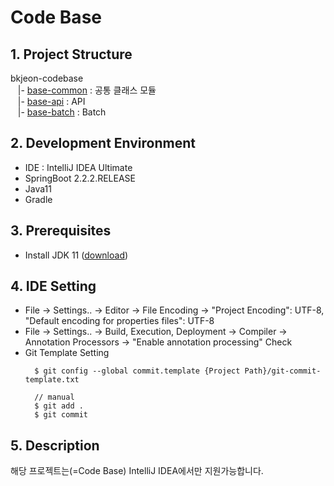 Code Base
=========

## 1. Project Structure
bkjeon-codebase <br>
&nbsp;&nbsp; |- [base-common](/base-common) : 공통 클래스 모듈 <br>
&nbsp;&nbsp; |- [base-api](/base-api) : API <br>
&nbsp;&nbsp; |- [base-batch](/base-batch) : Batch <br>

## 2. Development Environment 
* IDE : IntelliJ IDEA Ultimate
* SpringBoot 2.2.2.RELEASE
* Java11
* Gradle

## 3. Prerequisites
- Install JDK 11 ([download](https://www.oracle.com/java/technologies/java-archive-javase11-downloads.html))

## 4. IDE Setting
- File -> Settings.. -> Editor -> File Encoding -> "Project Encoding": UTF-8, "Default encoding for properties files": UTF-8
- File -> Settings.. -> Build, Execution, Deployment -> Compiler -> Annotation Processors -> "Enable annotation processing" Check
- Git Template Setting
  ```
    $ git config --global commit.template {Project Path}/git-commit-template.txt
    
    // manual
    $ git add .
    $ git commit
  ```

## 5. Description
해당 프로젝트는(=Code Base) IntelliJ IDEA에서만 지원가능합니다.
